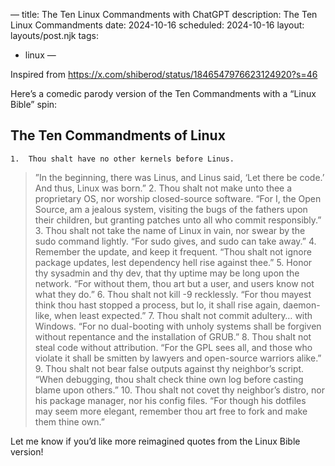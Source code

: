 —
title: The Ten Linux Commandments with ChatGPT 
description: The Ten Linux Commandments 
date: 2024-10-16
scheduled: 2024-10-16
layout: layouts/post.njk
tags:
  - linux 
—

Inspired from https://x.com/shiberod/status/1846547976623124920?s=46


Here’s a comedic parody version of the Ten Commandments with a “Linux Bible” spin:

## The Ten Commandments of Linux

	1.	Thou shalt have no other kernels before Linus.
>”In the beginning, there was Linus, and Linus said, ‘Let there be code.’ And thus, Linux was born.”
	2.	Thou shalt not make unto thee a proprietary OS, nor worship closed-source software.
“For I, the Open Source, am a jealous system, visiting the bugs of the fathers upon their children, but granting patches unto all who commit responsibly.”
	3.	Thou shalt not take the name of Linux in vain, nor swear by the sudo command lightly.
“For sudo gives, and sudo can take away.”
	4.	Remember the update, and keep it frequent.
“Thou shalt not ignore package updates, lest dependency hell rise against thee.”
	5.	Honor thy sysadmin and thy dev, that thy uptime may be long upon the network.
“For without them, thou art but a user, and users know not what they do.”
	6.	Thou shalt not kill -9 recklessly.
“For thou mayest think thou hast stopped a process, but lo, it shall rise again, daemon-like, when least expected.”
	7.	Thou shalt not commit adultery… with Windows.
“For no dual-booting with unholy systems shall be forgiven without repentance and the installation of GRUB.”
	8.	Thou shalt not steal code without attribution.
“For the GPL sees all, and those who violate it shall be smitten by lawyers and open-source warriors alike.”
	9.	Thou shalt not bear false outputs against thy neighbor’s script.
“When debugging, thou shalt check thine own log before casting blame upon others.”
	10.	Thou shalt not covet thy neighbor’s distro, nor his package manager, nor his config files.
“For though his dotfiles may seem more elegant, remember thou art free to fork and make them thine own.”

Let me know if you’d like more reimagined quotes from the Linux Bible version!